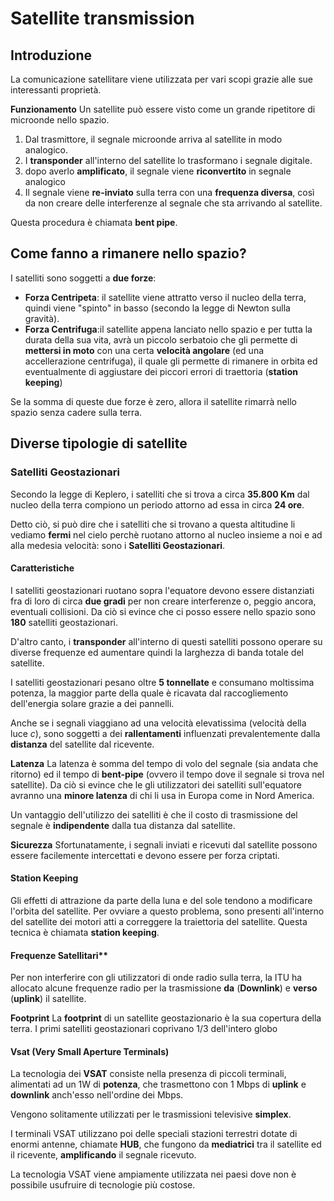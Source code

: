 # Satellite transmission

 ## Introduzione
 
La comunicazione satellitare viene utilizzata per vari scopi grazie alle sue interessanti proprietà.

**Funzionamento** 
Un satellite può essere visto come un grande ripetitore di microonde nello spazio.
1. Dal trasmittore, il segnale microonde arriva al satellite in modo analogico.
2. I **transponder** all'interno del satellite lo trasformano i segnale digitale.
3. dopo averlo **amplificato**, il segnale viene **riconvertito** in segnale analogico
4. Il segnale viene **re-inviato** sulla terra con una **frequenza diversa**, così da non creare delle interferenze al segnale che sta arrivando al satellite.

Questa procedura è chiamata **bent pipe**.


## Come fanno a rimanere nello spazio?

I satelliti sono soggetti a **due forze**:
- **Forza Centripeta**: il satellite viene attratto verso il nucleo della terra, quindi viene "spinto" in basso (secondo la legge di Newton sulla gravità).
- **Forza Centrifuga**:il satellite appena lanciato nello spazio e per tutta la durata della sua vita, avrà un piccolo serbatoio che gli permette di **mettersi in moto** con una certa **velocità angolare** (ed una accellerazione centrifuga), il quale gli permette di rimanere in orbita ed eventualmente di aggiustare dei piccori errori di traettoria (**station keeping**)

Se la somma di queste due forze è zero, allora il satellite rimarrà nello spazio senza cadere sulla terra.

## Diverse tipologie di satellite

### Satelliti Geostazionari

Secondo la legge di Keplero, i satelliti che si trova a circa **35.800 Km** dal nucleo della terra compiono un periodo attorno ad essa in circa **24 ore**.

Detto ciò, si può dire che i satelliti che si trovano a questa altitudine li vediamo **fermi** nel cielo perchè ruotano attorno al nucleo insieme a noi e ad alla medesia velocità: sono i **Satelliti Geostazionari**.

#### Caratteristiche

I satelliti geostazionari ruotano sopra l'equatore devono essere distanziati fra di loro di circa **due gradi** per non creare interferenze o, peggio ancora, eventuali collisioni.
Da ciò si evince che ci posso essere nello spazio sono **180** satelliti geostazionari.

D'altro canto, i **transponder** all'interno di questi satelliti possono operare su diverse frequenze ed aumentare quindi la larghezza di banda totale del satellite.

I satelliti geostazionari pesano oltre **5 tonnellate** e consumano moltissima potenza, la maggior parte della quale è ricavata dal raccogliemento dell'energia solare grazie a dei pannelli.

Anche se i segnali viaggiano ad una velocità elevatissima (velocità della luce *c*), sono soggetti a dei **rallentamenti** influenzati prevalentemente dalla **distanza** del satellite dal ricevente.

**Latenza**
La latenza è somma del tempo di volo del segnale (sia andata che ritorno) ed il tempo di **bent-pipe** (ovvero il tempo dove il segnale si trova nel satellite).
Da ciò si evince che le gli utilizzatori dei satelliti sull'equatore avranno una **minore latenza** di chi li usa in Europa come in Nord America.

Un vantaggio dell'utilizzo dei satelliti è che il costo di trasmissione del segnale è **indipendente** dalla tua distanza dal satellite.

**Sicurezza**
Sfortunatamente, i segnali inviati e ricevuti dal satellite possono essere facilemente intercettati e devono essere per forza criptati.




#### Station Keeping
Gli effetti di attrazione da parte della luna e del sole tendono a modificare l'orbita del satellite.
Per ovviare a questo problema, sono presenti all'interno del satellite dei motori atti a correggere la traiettoria del satellite.
Questa tecnica è chiamata **station keeping**.

#### Frequenze Satellitari**
Per non interferire con gli utilizzatori di onde radio sulla terra, la ITU ha allocato alcune frequenze radio per la trasmissione **da** (**Downlink**) e **verso** (**uplink**) il satellite.

**Footprint**
La **footprint** di un satellite geostazionario è la sua copertura della terra.
I primi satelliti geostazionari coprivano 1/3 dell'intero globo


#### Vsat (Very Small Aperture Terminals)

La tecnologia dei **VSAT** consiste nella presenza di piccoli terminali, alimentati ad un 1W di **potenza**, che trasmettono con 1	Mbps di **uplink** e **downlink** anch'esso nell'ordine dei Mbps.

Vengono solitamente utilizzati per le trasmissioni televisive **simplex**.

I terminali VSAT utilizzano poi delle speciali stazioni terrestri dotate di enormi antenne, chiamate **HUB**, che fungono da **mediatrici** tra il satellite ed il ricevente, **amplificando** il segnale ricevuto.

La tecnologia VSAT viene ampiamente utilizzata nei paesi dove non è possibile usufruire di tecnologie più costose.








 

